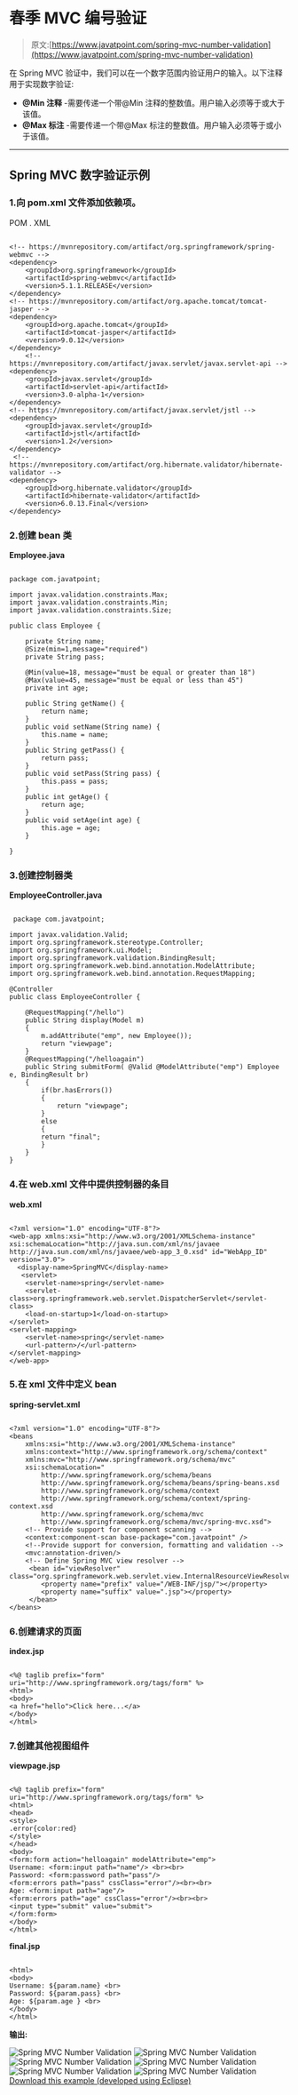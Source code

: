 # 春季 MVC 编号验证

> 原文:[https://www.javatpoint.com/spring-mvc-number-validation](https://www.javatpoint.com/spring-mvc-number-validation)

在 Spring MVC 验证中，我们可以在一个数字范围内验证用户的输入。以下注释用于实现数字验证:

*   **@Min 注释** -需要传递一个带@Min 注释的整数值。用户输入必须等于或大于该值。
*   **@Max 标注** -需要传递一个带@Max 标注的整数值。用户输入必须等于或小于该值。

* * *

## Spring MVC 数字验证示例

### 1.向 pom.xml 文件添加依赖项。

POM . XML

```

<!-- https://mvnrepository.com/artifact/org.springframework/spring-webmvc -->
<dependency>
    <groupId>org.springframework</groupId>
    <artifactId>spring-webmvc</artifactId>
    <version>5.1.1.RELEASE</version>
</dependency>
<!-- https://mvnrepository.com/artifact/org.apache.tomcat/tomcat-jasper -->
<dependency>
    <groupId>org.apache.tomcat</groupId>
    <artifactId>tomcat-jasper</artifactId>
    <version>9.0.12</version>
</dependency>
    <!-- https://mvnrepository.com/artifact/javax.servlet/javax.servlet-api -->
<dependency>  
    <groupId>javax.servlet</groupId>  
    <artifactId>servlet-api</artifactId>  
    <version>3.0-alpha-1</version>  
</dependency>
<!-- https://mvnrepository.com/artifact/javax.servlet/jstl -->
<dependency>
    <groupId>javax.servlet</groupId>
    <artifactId>jstl</artifactId>
    <version>1.2</version>
</dependency>
 <!-- https://mvnrepository.com/artifact/org.hibernate.validator/hibernate-validator -->
<dependency>
    <groupId>org.hibernate.validator</groupId>
    <artifactId>hibernate-validator</artifactId>
    <version>6.0.13.Final</version>
</dependency>

```

### 2.创建 bean 类

**Employee.java**

```

package com.javatpoint;

import javax.validation.constraints.Max;
import javax.validation.constraints.Min;
import javax.validation.constraints.Size;

public class Employee {

	private String name;
	@Size(min=1,message="required")
	private String pass;

	@Min(value=18, message="must be equal or greater than 18")
	@Max(value=45, message="must be equal or less than 45")
	private int age;

	public String getName() {
		return name;
	}
	public void setName(String name) {
		this.name = name;
	}
	public String getPass() {
		return pass;
	}
	public void setPass(String pass) {
		this.pass = pass;
	}
	public int getAge() {
		return age;
	}
	public void setAge(int age) {
		this.age = age;
	}

}

```

### 3.创建控制器类

**EmployeeController.java**

```

 package com.javatpoint;

import javax.validation.Valid;
import org.springframework.stereotype.Controller;
import org.springframework.ui.Model;
import org.springframework.validation.BindingResult;
import org.springframework.web.bind.annotation.ModelAttribute;
import org.springframework.web.bind.annotation.RequestMapping;

@Controller
public class EmployeeController {

	@RequestMapping("/hello")
	public String display(Model m)
	{
		m.addAttribute("emp", new Employee());
		return "viewpage";
	}
	@RequestMapping("/helloagain")
	public String submitForm( @Valid @ModelAttribute("emp") Employee e, BindingResult br)
	{
		if(br.hasErrors())
		{
			return "viewpage";
		}
		else
		{
		return "final";
		}
	}
}

```

### 4.在 web.xml 文件中提供控制器的条目

**web.xml**

```

<?xml version="1.0" encoding="UTF-8"?>
<web-app xmlns:xsi="http://www.w3.org/2001/XMLSchema-instance"  xsi:schemaLocation="http://java.sun.com/xml/ns/javaee http://java.sun.com/xml/ns/javaee/web-app_3_0.xsd" id="WebApp_ID" version="3.0">
  <display-name>SpringMVC</display-name>
   <servlet>  
    <servlet-name>spring</servlet-name>  
    <servlet-class>org.springframework.web.servlet.DispatcherServlet</servlet-class>  
    <load-on-startup>1</load-on-startup>    
</servlet>  
<servlet-mapping>  
    <servlet-name>spring</servlet-name>  
    <url-pattern>/</url-pattern>  
</servlet-mapping>  
</web-app>

```

### 5.在 xml 文件中定义 bean

**spring-servlet.xml**

```

<?xml version="1.0" encoding="UTF-8"?>
<beans 
	xmlns:xsi="http://www.w3.org/2001/XMLSchema-instance" 
	xmlns:context="http://www.springframework.org/schema/context"
	xmlns:mvc="http://www.springframework.org/schema/mvc"
	xsi:schemaLocation="
		http://www.springframework.org/schema/beans
    	http://www.springframework.org/schema/beans/spring-beans.xsd
    	http://www.springframework.org/schema/context
    	http://www.springframework.org/schema/context/spring-context.xsd
    	http://www.springframework.org/schema/mvc
        http://www.springframework.org/schema/mvc/spring-mvc.xsd">
	<!-- Provide support for component scanning -->
	<context:component-scan base-package="com.javatpoint" />
	<!--Provide support for conversion, formatting and validation -->
	<mvc:annotation-driven/>
	<!-- Define Spring MVC view resolver -->
     <bean id="viewResolver" class="org.springframework.web.servlet.view.InternalResourceViewResolver">
        <property name="prefix" value="/WEB-INF/jsp/"></property>
        <property name="suffix" value=".jsp"></property>     
     </bean>
</beans>

```

### 6.创建请求的页面

**index.jsp**

```

<%@ taglib prefix="form" uri="http://www.springframework.org/tags/form" %>
<html>
<body>
<a href="hello">Click here...</a>
</body>
</html>

```

### 7.创建其他视图组件

**viewpage.jsp**

```

<%@ taglib prefix="form" uri="http://www.springframework.org/tags/form" %>
<html>
<head>
<style>
.error{color:red}
</style>
</head>
<body>
<form:form action="helloagain" modelAttribute="emp">
Username: <form:input path="name"/> <br><br>
Password: <form:password path="pass"/>  
<form:errors path="pass" cssClass="error"/><br><br>
Age: <form:input path="age"/> 
<form:errors path="age" cssClass="error"/><br><br>
<input type="submit" value="submit">
</form:form>
</body>
</html>

```

**final.jsp**

```

<html>
<body>
Username: ${param.name} <br>
Password: ${param.pass} <br>
Age: ${param.age } <br>
</body>
</html>

```

**输出:**

![Spring MVC Number Validation](../Images/8401c9c3ddb07a6d43ece0c46686f71e.png)
![Spring MVC Number Validation](../Images/d6f1c1624b2c41053e7985e39f5714e9.png)
![Spring MVC Number Validation](../Images/9a8a2133cfbb1e4637f71cbced23d992.png)
![Spring MVC Number Validation](../Images/1fe3bce7f52b45ab8d339962c5b47c00.png)
![Spring MVC Number Validation](../Images/5975a459f1e0160eb91f2cc7d36bbff4.png)
![Spring MVC Number Validation](../Images/235e51539c250af4d05f87129527d956.png)[Download this example (developed using Eclipse)](https://static.javatpoint.com/sppages/download/SpringMVCRangeValidation.zip)